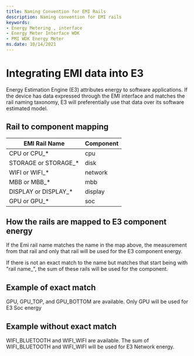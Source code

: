 ```yaml
---
title: Naming Convention for EMI Rails
description: Naming convention for EMI rails
keywords:
- Energy Metering , interface
- Energy Meter Interface WDK
- PMI WDK Energy Meter
ms.date: 10/14/2021
---
```


# Integrating EMI data into E3

Energy Estimation Engine (E3) attributes energy to software applications. If the device has data expressed through the EMI interface and matches the rail naming taxonomy, E3 will preferentially use that data over its software estimated model.

## Rail to component mapping

| EMI Rail Name        | Component |
|----------------------|-----------|
| CPU or CPU_*         | cpu       |
| STORAGE or STORAGE_* | disk      |
| WIFI or WIFI_*       | network   |
| MBB or MBB_*         | mbb       |
| DISPLAY or DISPLAY_* | display   |
| GPU or GPU_*         | soc       |

## How the rails are mapped to E3 component energy

If the Emi rail name matches the name in the map above, the measurement from that rail and only that rail will be used for the E3 component energy.  

If there is not an exact match to the name but matches that start being with "rail name_", the sum of these rails will be used for the component.

## Example of exact match

GPU, GPU_TOP, and GPU_BOTTOM are available.
Only GPU will be used for E3 Soc energy

## Example without exact match

WIFI_BLUETOOTH and WIFI_WIFI are available.
The sum of WIFI_BLUETOOTH and WIFI_WIFI will be used for E3 Network energy.

